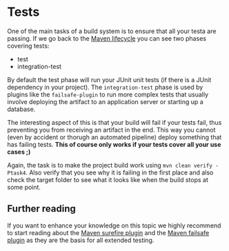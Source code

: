 # Tests

One of the main tasks of a build system is to ensure that all your testa are passing. If we go back to the
[Maven lifecycle](../theory.md#maven-lifecycle) you can see two phases covering tests:

* test
* integration-test

By default the test phase will run your JUnit unit tests (if there is a JUnit dependency in your project).
The `integration-test` phase is used by plugins like the `failsafe-plugin` to run more complex tests that
usually involve deploying the artifact to an application server or starting up a database.

The interesting aspect of this is that your build will fail if your tests fail, thus preventing you from
receiving an artifact in the end. This way you cannot (even by accident or thorugh an automated pipeline) deploy
something that has failing tests. **This of course only works if your tests cover all your use cases ;)**

Again, the task is to make the project build work using `mvn clean verify -Ptask4`.
Also verify that you see why it is failing in the first place and also check the target folder
to see what it looks like when the build stops at some point.

## Further reading

If you want to enhance your knowledge on this topic we highly recommend to start reading about the
[Maven surefire plugin](https://maven.apache.org/surefire/maven-surefire-plugin/) and the
[Maven failsafe plugin](https://maven.apache.org/surefire/maven-failsafe-plugin/) as they are the basis for
all extended testing.